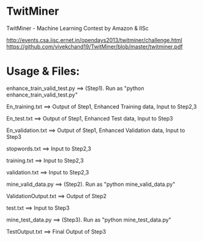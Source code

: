 TwitMiner
=========
TwitMiner - Machine Learning Contest by Amazon & IISc

http://events.csa.iisc.ernet.in/opendays2013/twitminer/challenge.html
https://github.com/vivekchand19/TwitMiner/blob/master/twitminer.pdf

Usage & Files:
==============


enhance_train_valid_test.py ==> (Step1). Run as "python enhance_train_valid_test.py"

En_training.txt	==> Output of Step1, Enhanced Training data, Input to Step2,3

En_test.txt ==> Output of Step1, Enhanced Test data, Input to Step3

En_validation.txt	==> Output of Step1, Enhanced Validation data, Input to Step3

stopwords.txt	==> Input to Step2,3

training.txt ==> Input to Step2,3

validation.txt ==> Input to Step2,3

mine_valid_data.py ==> (Step2). Run as "python mine_valid_data.py"	

ValidationOutput.txt	==> Output of Step2

test.txt ==> Input to Step3

mine_test_data.py ==>	(Step3). Run as "python mine_test_data.py"

TestOutput.txt ==> Final Output of Step3


